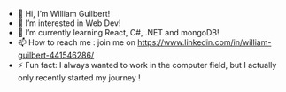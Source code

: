- 👋 Hi, I’m William Guilbert!
- 👀 I’m interested in Web Dev!
- 🌱 I’m currently learning React, C#, .NET and mongoDB!
- 📫 How to reach me : join me on https://www.linkedin.com/in/william-guilbert-441546286/
- ⚡ Fun fact: I always wanted to work in the computer field, but I actually only recently started my journey !
